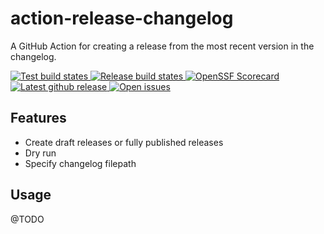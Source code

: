 # action-release-changelog

A GitHub Action for creating a release from the most recent version in the changelog.

<p>
  <a href="https://github.com/outoforbitdev/action-release-changelog/actions?query=workflow%3ATest">
    <img alt="Test build states" src="https://github.com/outoforbitdev/action-release-changelog/workflows/Test/badge.svg">
  </a>
  <a href="https://github.com/outoforbitdev/action-release-changelog/actions?query=workflow%3ARelease+branch%3Amaster">
    <img alt="Release build states" src="https://github.com/outoforbitdev/action-release-changelog/workflows/Release/badge.svg">
  </a>
  <a href="https://securityscorecards.dev/viewer/?uri=github.com/outoforbitdev/action-release-changelog">
    <img alt="OpenSSF Scorecard" src="https://api.securityscorecards.dev/projects/github.com/outoforbitdev/action-release-changelog/badge">
  </a>
  <a href="https://github.com/outoforbitdev/action-release-changelog/releases/latest">
    <img alt="Latest github release" src="https://img.shields.io/github/v/release/outoforbitdev/action-release-changelog?logo=github">
  </a>
  <a href="https://github.com/outoforbitdev/action-release-changelog/issues">
    <img alt="Open issues" src="https://img.shields.io/github/issues/outoforbitdev/action-release-changelog?logo=github">
  </a>
</p>

## Features
- Create draft releases or fully published releases
- Dry run
- Specify changelog filepath

## Usage
@TODO
